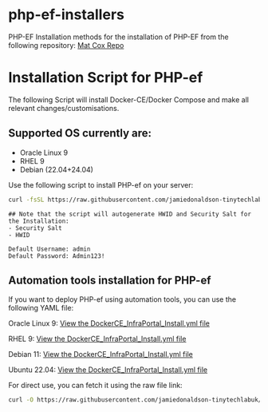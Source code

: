# php-ef-installers
PHP-EF Installation methods for the installation of PHP-EF from the following repository: 
[Mat Cox Repo](https://github.com/TehMuffinMoo/php-ef)


# Installation Script for PHP-ef

The following Script will install Docker-CE/Docker Compose and make all relevant changes/customisations.

## Supported OS currently are:
- Oracle Linux 9
- RHEL 9
- Debian (22.04+24.04)

Use the following script to install PHP-ef on your server:

```bash
curl -fsSL https://raw.githubusercontent.com/jamiedonaldson-tinytechlabuk/php-ef-installers/main/Installing-php-ef.sh | bash
```

```
## Note that the script will autogenerate HWID and Security Salt for the Installation:
- Security Salt
- HWID

Default Username: admin
Default Password: Admin123!
```

## Automation tools installation for PHP-ef
If you want to deploy PHP-ef using automation tools, you can use the following YAML file:

Oracle Linux 9:
[View the DockerCE_InfraPortal_Install.yml file](https://github.com/jamiedonaldson-tinytechlabuk/php-ef-installers/blob/main/DockerCE_InfraPortal_Install.yml)

RHEL 9:
[View the DockerCE_InfraPortal_Install.yml file](https://github.com/jamiedonaldson-tinytechlabuk/php-ef-installers/blob/main/DockerCE_InfraPortal_Install.yml)


Debian 11:
[View the DockerCE_InfraPortal_Install.yml file](https://github.com/jamiedonaldson-tinytechlabuk/php-ef-installers/blob/main/DockerCE_InfraPortal_Install.yml)  

Ubuntu 22.04:
[View the DockerCE_InfraPortal_Install.yml file](https://github.com/jamiedonaldson-tinytechlabuk/php-ef-installers/blob/main/DockerCE_InfraPortal_Install.yml)

For direct use, you can fetch it using the raw file link:

```bash
curl -O https://raw.githubusercontent.com/jamiedonaldson-tinytechlabuk/php-ef-installers/main/DockerCE_InfraPortal_Install.yml

